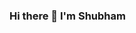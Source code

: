 ### Hi there 👋 I'm Shubham

<!--
**Shubham-679/Shubham-679** is a ✨ _special_ ✨ repository because its `README.md` (this file) appears on your GitHub profile.

🔭 I’m currently working on a live project as a React developer at Ola

📫 How to reach me kushwahshubham679@gmail.com

📄 Know about my experiences https://in.linkedin.com/in/shubham-kushwah-699837152
